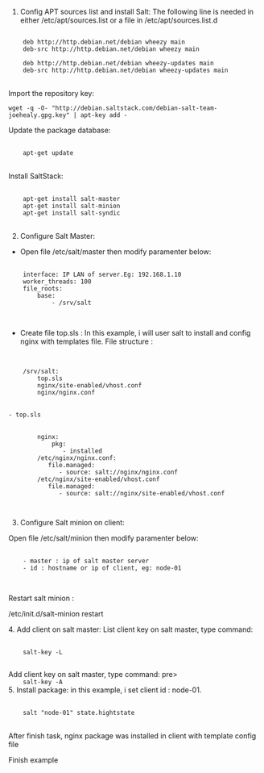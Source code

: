 1. Config APT sources list and install Salt:
The following line is needed in either /etc/apt/sources.list or a file in /etc/apt/sources.list.d
<pre>
<code>	
	deb http://http.debian.net/debian wheezy main
	deb-src http://http.debian.net/debian wheezy main

	deb http://http.debian.net/debian wheezy-updates main
	deb-src http://http.debian.net/debian wheezy-updates main
</code>
</pre>

Import the repository key:

	wget -q -O- "http://debian.saltstack.com/debian-salt-team-joehealy.gpg.key" | apt-key add -

Update the package database:
<pre>
	<code>
	apt-get update
</code>
</pre>
Install SaltStack:
<pre>
	<code>
	apt-get install salt-master
	apt-get install salt-minion
	apt-get install salt-syndic 
</code>
</pre>
2.  Configure Salt Master:

- Open file /etc/salt/master then modify paramenter below:
<pre>
	<code>
	interface: IP LAN of server.Eg: 192.168.1.10
	worker_threads: 100
	file_roots:
  		base:
    		- /srv/salt

</code>
</pre>

- Create file top.sls :
In this example, i will user salt to install and config nginx with templates file.
File structure :
<pre>
	<code>

	/srv/salt:
		top.sls
		nginx/site-enabled/vhost.conf
		nginx/nginx.conf
</code>
</pre>
 	

 	- top.sls 

<pre>
	<code>
 		nginx:
 	    	pkg:
 	      	   - installed
 	    /etc/nginx/nginx.conf:
  		   file.managed:
    	      - source: salt://nginx/nginx.conf
        /etc/nginx/site-enabled/vhost.conf
    	   file.managed:
    	      - source: salt://nginx/site-enabled/vhost.conf

 </code>
</pre>

3. Configure Salt minion on client:

Open file /etc/salt/minion then modify paramenter below:
<pre>
	<code>
  	- master : ip of salt master server
  	- id : hostname or ip of client, eg: node-01
  	</code>
  </pre>

Restart salt minion : 

/etc/init.d/salt-minion restart
<p>
4. Add client on salt master:
List client key on salt master, type command:
<pre>
	<code>
	salt-key -L
	</code>
</pre>
Add client key on salt master, type command:
	pre>
	<code>
	salt-key -A
</code>
</pre>
5. Install package:
in this example, i set client id : node-01.
<pre>
	<code>
	salt "node-01" state.hightstate
</code>
</pre>
After finish task, nginx package was installed in client with template config file


Finish example




